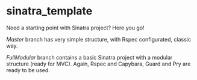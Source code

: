 # sinatra_template
Need a starting point with Sinatra project?
Here you go!

*Master* branch has very simple structure, with Rspec configurated, classic way.

*FullModular* branch contains a basic Sinatra project with a modular structure (ready for MVC).
Again, Rspec and Capybara, Guard and Pry are ready to be used.
